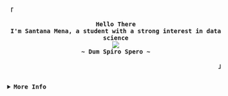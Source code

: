 <!-- santanamnaa's Aesthetic GitHub Profile -->
<div align="justify">

<!-- Profile -->
<p align="left"><strong><samp>「</samp></strong></p>
  <p align="center">
    <samp>
      <b>
        Hello There
      <br>
        I'm Santana Mena, a student with a strong interest in data science
      </b>
      <br>
        <image src="https://readme-typing-svg.herokuapp.com?font=DM+Serif+Text&size=16&color=697565&center=true&width=410&height=45&lines=I+code+beautiful+and+aesthetic+programs.">
      <br>
      <b>
        ~ Dum Spiro Spero ~
      </b>
    </samp>
  </p>
<p align="right"><strong><samp>」</samp></strong></p>

<br>

<details>
<summary><samp><b>More Info</b></samp></summary>

<h2></h2><br>

<!-- Contact Me -->
<p align="center">
  <samp>  
    You can reach me at [<a href="mailto:santanamnaa8@gmail.com">e-mail</a>]
  </samp>
</p>

<h2></h2><br>




<!-- Github Stats -->
<div align="center">
  <table>
    <tr>
      <td></td>
      <td><a href="#--------"><img height="256px" align="center" alt="Top Language" src="https://github-readme-stats.vercel.app/api/top-langs/?username=santanamnaa&layout=compact&line_height=21&hide_border=true&theme=apprentice"/></a></td>
    </tr>
  </table>
</div>

</details>
</div>
